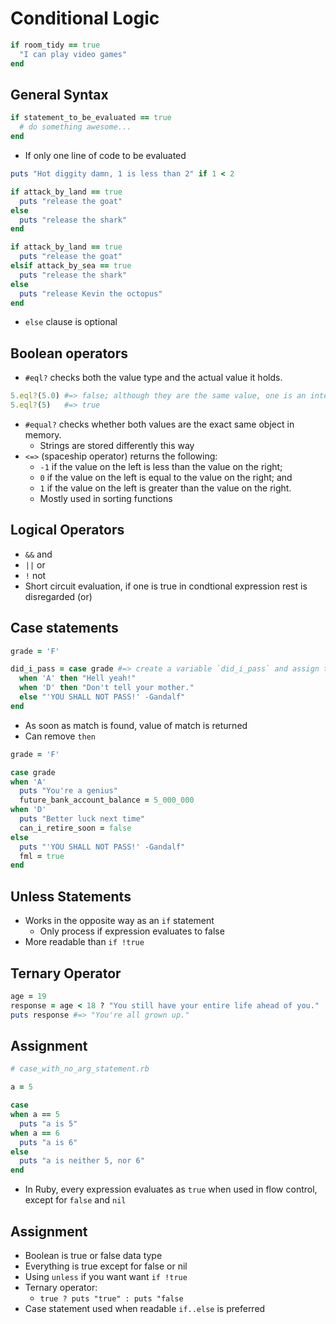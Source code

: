 # Conditional Logic
```ruby
if room_tidy == true
  "I can play video games"
end
```

## General Syntax
```ruby
if statement_to_be_evaluated == true
  # do something awesome...
end
```
* If only one line of code to be evaluated
```ruby
puts "Hot diggity damn, 1 is less than 2" if 1 < 2
```

```ruby
if attack_by_land == true
  puts "release the goat"
else
  puts "release the shark"
end
```

```ruby
if attack_by_land == true
  puts "release the goat"
elsif attack_by_sea == true
  puts "release the shark"
else
  puts "release Kevin the octopus"
end
```
* `else` clause is optional

## Boolean operators
* `#eql?` checks both the value type and the actual value it holds.
```ruby
5.eql?(5.0) #=> false; although they are the same value, one is an integer and the other is a float
5.eql?(5)   #=> true
```
* `#equal?` checks whether both values are the exact same object in memory.
  * Strings are stored differently this way
* `<=>` (spaceship operator) returns the following:
  * `-1` if the value on the left is less than the value on the right;
  * `0` if the value on the left is equal to the value on the right; and
  * `1` if the value on the left is greater than the value on the right.
  * Mostly used in sorting functions

## Logical Operators
* `&&` and
* `||` or
* `!` not
* Short circuit evaluation, if one is true in condtional expression rest is disregarded (or)

## Case statements
```ruby
grade = 'F'

did_i_pass = case grade #=> create a variable `did_i_pass` and assign the result of a call to case with the variable grade passed in
  when 'A' then "Hell yeah!"
  when 'D' then "Don't tell your mother."
  else "'YOU SHALL NOT PASS!' -Gandalf"
end
```
* As soon as match is found, value of match is returned
* Can remove `then`
```ruby
grade = 'F'

case grade
when 'A'
  puts "You're a genius"
  future_bank_account_balance = 5_000_000
when 'D'
  puts "Better luck next time"
  can_i_retire_soon = false
else
  puts "'YOU SHALL NOT PASS!' -Gandalf"
  fml = true
end
```
## Unless Statements
* Works in the opposite way as an `if` statement
  * Only process if expression evaluates to false
* More readable than `if !true`

## Ternary Operator 
```ruby
age = 19
response = age < 18 ? "You still have your entire life ahead of you." : "You're all grown up."
puts response #=> "You're all grown up."
```

## Assignment
```ruby
# case_with_no_arg_statement.rb

a = 5

case
when a == 5
  puts "a is 5"
when a == 6
  puts "a is 6"
else
  puts "a is neither 5, nor 6"
end
```
* In Ruby, every expression evaluates as `true` when used in flow control, except for `false` and `nil`
  
## Assignment
* Boolean is true or false data type
* Everything is true except for false or nil
* Using `unless` if you want want `if !true`
* Ternary operator:
  * `true ? puts "true" : puts "false`
* Case statement used when readable `if..else` is preferred
